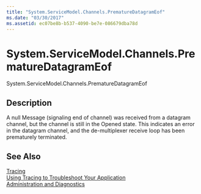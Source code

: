 ```yaml
---
title: "System.ServiceModel.Channels.PrematureDatagramEof"
ms.date: "03/30/2017"
ms.assetid: ec07be8b-b537-4090-be7e-086679dba78d
---
```

# System.ServiceModel.Channels.PrematureDatagramEof
System.ServiceModel.Channels.PrematureDatagramEof  
  
## Description  
 A null Message (signaling end of channel) was received from a datagram channel, but the channel is still in the Opened state. This indicates an error in the datagram channel, and the de-multiplexer receive loop has been prematurely terminated.  
  
## See Also  
 [Tracing](../../../../../docs/framework/wcf/diagnostics/tracing/index.md)  
 [Using Tracing to Troubleshoot Your Application](../../../../../docs/framework/wcf/diagnostics/tracing/using-tracing-to-troubleshoot-your-application.md)  
 [Administration and Diagnostics](../../../../../docs/framework/wcf/diagnostics/index.md)
